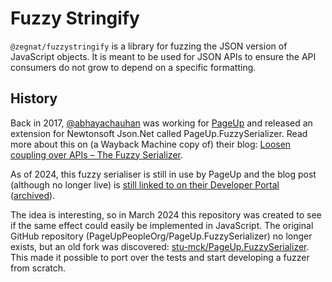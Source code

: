 # Fuzzy Stringify

`@zegnat/fuzzystringify` is a library for fuzzing the JSON version of JavaScript objects. It is meant to be used for JSON APIs to ensure the API consumers do not grow to depend on a specific formatting.

## History

Back in 2017, [@abhayachauhan][] was working for [PageUp][] and released an extension for Newtonsoft Json.Net called PageUp.FuzzySerializer. Read more about this on (a Wayback Machine copy of) their blog: [Loosen coupling over APIs – The Fuzzy Serializer][].

[@abhayachauhan]: https://github.com/abhayachauhan
[PageUp]: https://www.pageuppeople.com/
[Loosen coupling over APIs – The Fuzzy Serializer]: http://web.archive.org/web/20210118215003/https://www.abhayachauhan.com/2017/10/fuzzy-serializer/

As of 2024, this fuzzy serialiser is still in use by PageUp and the blog post (although no longer live) is [still linked to on their Developer Portal](https://developers.pageuppeople.com/Api/Partners/BackgroundChecking#the-get-endpoint-fields-are-not-sequential-and-there-are-uuid-fields-that-are-not-documented-why) ([archived][]).

[archived]: https://web.archive.org/web/20240324120144/https://developers.pageuppeople.com/Api/Partners/BackgroundChecking#the-get-endpoint-fields-are-not-sequential-and-there-are-uuid-fields-that-are-not-documented-why

The idea is interesting, so in March 2024 this repository was created to see if the same effect could easily be implemented in JavaScript. The original GitHub repository (PageUpPeopleOrg/PageUp.FuzzySerializer) no longer exists, but an old fork was discovered: [stu-mck/PageUp.FuzzySerializer](https://github.com/stu-mck/PageUp.FuzzySerializer). This made it possible to port over the tests and start developing a fuzzer from scratch.
